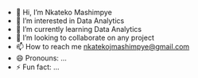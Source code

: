 - 👋 Hi, I’m Nkateko Mashimpye
- 👀 I’m interested in Data Analytics
- 🌱 I’m currently learning Data Analytics
- 💞️ I’m looking to collaborate on any project
- 📫 How to reach me nkatekojmashimpye@gmail.com
- 😄 Pronouns: ...
- ⚡ Fun fact: ...

<!---
Mashimpy/Mashimpy is a ✨ special ✨ repository because its `README.md` (this file) appears on your GitHub profile.
You can click the Preview link to take a look at your changes.
--->
